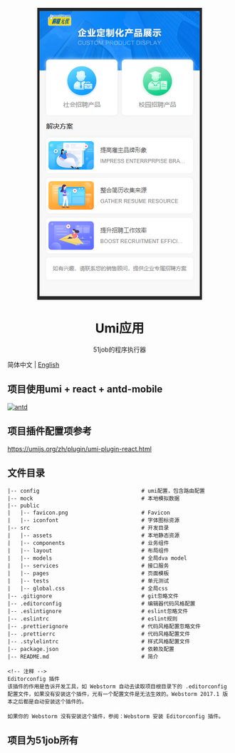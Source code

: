 <p align="center">
  <a href="http://mkt.51job.com/pm/2019/product_case/index.html#/home">
    <img alt="Umi app" height="655" src="./docs/index.jpg">
  </a>
</p>

<h1 align="center">Umi应用</h1>
<p align="center">51job的程序执行器</p>

简体中文 | [English](./README.md)

## 项目使用umi +  react + antd-mobile

[![antd](https://img.shields.io/badge/antd-^3.10.0-blue.svg?style=flat-square)](https://github.com/ant-design/ant-design)

## 项目插件配置项参考
https://umijs.org/zh/plugin/umi-plugin-react.html

## 文件目录

    |-- config                                # umi配置，包含路由配置
    |-- mock                                  # 本地模拟数据
    |-- public                                
    |   |-- favicon.png                       # Favicon
    |   |-- iconfont                          # 字体图标资源
    |-- src                                   # 开发目录
    |   |-- assets                            # 本地静态资源
    |   |-- components                        # 业务组件
    |   |-- layout                            # 布局组件
    |   |-- models                            # 全局dva model
    |   |-- services                          # 接口服务
    |   |-- pages                             # 页面模板
    |   |-- tests                             # 单元测试
    |   |-- global.css                        # 全局css
    |-- .gitignore                            # git忽略文件
    |-- .editorconfig                         # 编辑器代码风格配置
    |-- .eslintignore                         # eslint忽略文件
    |-- .eslintrc                             # eslint规则
    |-- .prettierignore                       # 代码风格配置忽略文件
    |-- .prettierrc                           # 代码风格配置文件
    |-- .stylelintrc                          # 样式风格配置文件
    |-- package.json                          # 依赖及配置
    |-- README.md                             # 简介

    <!-- 注释 -->
    Editorconfig 插件
    该插件的作用是告诉开发工具，如 Webstorm 自动去读取项目根目录下的 .editorconfig 配置文件，如果没有安装这个插件，光有一个配置文件是无法生效的。Webstorm 2017.1 版本之后都是自动安装这个插件的。

    如果你的 Webstorm 没有安装这个插件，参阅：Webstorm 安装 Editorconfig 插件。

## 项目为51job所有